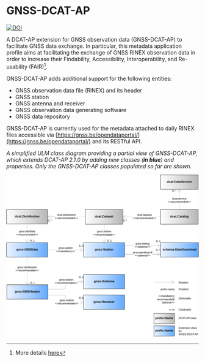 # GNSS-DCAT-AP

[![DOI](https://zenodo.org/badge/DOI/10.5281/zenodo.16610371.svg)](https://doi.org/10.5281/zenodo.16610371)

A DCAT-AP extension for GNSS observation data (GNSS-DCAT-AP) to facilitate GNSS data exchange. In particular, this metadata application profile aims at facilitating the exchange of GNSS RINEX observation data in order to increase their Findability, Accessibility, Interoperability, and Re-usability (FAIR)[^1].

GNSS-DCAT-AP adds additional support for the following entities:
* GNSS observation data file (RINEX) and its header
* GNSS station
* GNSS antenna and receiver
* GNSS observation data generating software
* GNSS data repository

GNSS-DCAT-AP is currently used for the metadata attached to daily RINEX files accessible via [https://gnss.be/opendataportal/](https://gnss.be/opendataportal/) and its RESTful API.

 *A simplified ULM class diagram providing a partial view of GNSS-DCAT-AP, which extends DCAT-AP 2.1.0 by adding new classes (**in blue**) and properties. Only the GNSS-DCAT-AP classes populated so far are shown.*

 ![Simplified GNSS-DCAT-AP class diagram](Draft/gnss-dcat-ap_v0.4_simple.png)

 [^1]: More details [here](http://doi.org/10.1007/s10291-025-01868-y)